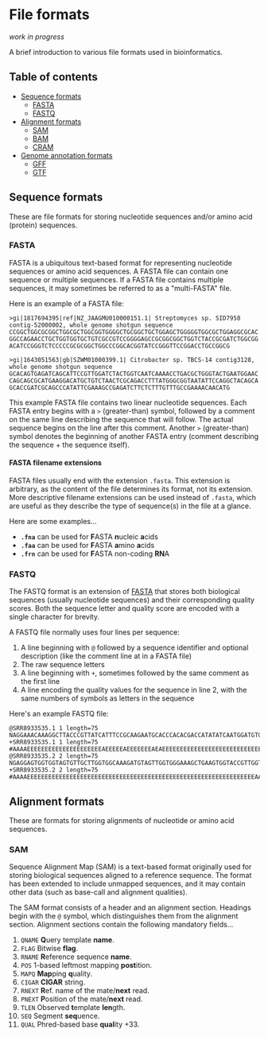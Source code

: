 # File formats

*work in progress*

A brief introduction to various file formats used in bioinformatics.

## Table of contents

- [Sequence formats](#sequence-formats)
    - [FASTA](#fasta)
    - [FASTQ](#fastq)
- [Alignment formats](#alignment-formats)
    - [SAM](#sam)
    - [BAM](#bam)
    - [CRAM](#cram)
- [Genome annotation formats](#genome-annotation-formats)
    - [GFF](#gff)
    - [GTF](#gtf)

## Sequence formats

These are file formats for storing nucleotide sequences and/or amino acid (protein) sequences.

### FASTA

FASTA is a ubiquitous text-based format for representing nucleotide sequences or amino acid sequences. A FASTA file can contain one sequence or multiple sequences. If a FASTA file contains multiple sequences, it may sometimes be referred to as a "multi-FASTA" file.

Here is an example of a FASTA file:

```
>gi|1817694395|ref|NZ_JAAGMU010000151.1| Streptomyces sp. SID7958 contig-52000002, whole genome shotgun sequence
CCGGCTGGCGCGGCTGGCGCTGGCGGTGGGGCTGCGGCTGCTGGAGCTGGGGGTGGCGCTGGAGGCGCAC
GGCCAGAACCTGCTGGTGGTGCTGTCGCCGTCCGGGGAGCCGCGGCGGCTGGTCTACCGCGATCTGGCGG
ACATCCGGGTCTCCCCCGCGCGGCTGGCCCGGCACGGTATCCGGGTTCCGGACCTGCCGGCG

>gi|1643051563|gb|SZWM01000399.1| Citrobacter sp. TBCS-14 contig3128, whole genome shotgun sequence
GCACAGTGAGATCAGCATTCCGTTGGATCTACTGGTCAATCAAAACCTGACGCTGGGTACTGAATGGAAC
CAGCAGCGCATGAAGGACATGCTGTCTAACTCGCAGACCTTTATGGGCGGTAATATTCCAGGCTACAGCA
GCACCGATCGCAGCCCATATTCGAAAGCCGAGATCTTCTCTTTGTTTGCCGAAAACAACATG
```

This example FASTA file contains two linear nucleotide sequences. Each FASTA entry begins with a `>` (greater-than) symbol, followed by a comment on the same line describing the sequence that will follow. The actual sequence begins on the line after this comment. Another `>` (greater-than) symbol denotes the beginning of another FASTA entry (comment describing the sequence + the sequence itself).

#### FASTA filename extensions

FASTA files usually end with the extension `.fasta`. This extension is arbitrary, as the content of the file determines its format, not its extension. More descriptive filename extensions can be used instead of `.fasta`, which are useful as they describe the type of sequence(s) in the file at a glance. 

Here are some examples...
- **`.fna`** can be used for **F**ASTA **n**ucleic **a**cids
- **`.faa`** can be used for **F**ASTA **a**mino **a**cids
- **`.frn`** can be used for **F**ASTA non-coding **RN**A

### FASTQ

The FASTQ format is an extension of [FASTA](#fasta) that stores both biological sequences (usually nucleotide sequences) and their corresponding quality scores. Both the sequence letter and quality score are encoded with a single character for brevity.

A FASTQ file normally uses four lines per sequence:
1. A line beginning with `@` followed by a sequence identifier and optional description (like the comment line at in a FASTA file)
2. The raw sequence letters
3. A line beginning with `+`, sometimes followed by the same comment as the first line
4. A line encoding the quality values for the sequence in line 2, with the same numbers of symbols as letters in the sequence

Here's an example FASTQ file:

```
@SRR8933535.1 1 length=75
NAGGAAACAAAGGCTTACCCGTTATCATTTCCGCAAGAATGCACCCACACGACCATATATCAATGGATGTGGAGT
+SRR8933535.1 1 length=75
#AAAAEEEEEEEEEEEEEEEEEEEEEAEEEEEAEEEEEEEAEAEEEEEEEEEEEEEEEEEEEEEEEEEEEEEEAE
@SRR8933535.2 2 length=75
NGAGGAGTGGTGGTAGTGTTGCTTGGTGGCAAAGATGTAGTTGGTGGGAAAGCTGAAGTGGTACCGTTGGTTGGA
+SRR8933535.2 2 length=75
#AAAAEEEEEEEEEEEEEEEEEEEEEEEEEEEEEEEEEEEEEEEEEEEEEEEEEEEEEEEEEEEEEEEEAAEEEE
```

## Alignment formats

These are formats for storing alignments of nucleotide or amino acid sequences.

### SAM

Sequence Alignment Map (SAM) is a text-based format originally used for storing biological sequences aligned to a reference sequence.
The format has been extended to include unmapped sequences, and it may contain other data (such as base-call and alignment qualities).

The SAM format consists of a header and an alignment section.
Headings begin with the `@` symbol, which distinguishes them from the alignment section.
Alignment sections contain the following mandatory fields...

1. `QNAME` **Q**uery template **name**.
2. `FLAG` Bitwise **flag**.
3. `RNAME` **R**eference sequence **name**.
4. `POS` 1-based leftmost mapping **post**ition.
5. `MAPQ` **Map**ping **q**uality.
6. `CIGAR` **CIGAR** string.
7. `RNEXT` **R**ef. name of the mate/**next** read.
8. `PNEXT` **P**osition of the mate/**next** read.
9. `TLEN` Observed **t**emplate **len**gth.
10. `SEQ` Segment **seq**uence.
11. `QUAL` Phred-based base **qual**ity +33.

